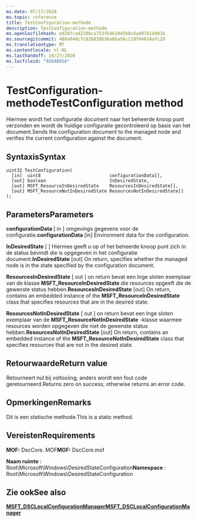 ```yaml
---
ms.date: 07/17/2020
ms.topic: reference
title: TestConfiguration-methode
description: TestConfiguration-methode
ms.openlocfilehash: ed26fcad2286ca753fb4b1845b8c6ad0741d491b
ms.sourcegitcommit: 488a940c7c828820b36a6ba56c119f64614afc29
ms.translationtype: MT
ms.contentlocale: nl-NL
ms.lasthandoff: 10/27/2020
ms.locfileid: "92648916"
---
```

# <a name="testconfiguration-method"></a><span data-ttu-id="9d885-103">TestConfiguration-methode</span><span class="sxs-lookup"><span data-stu-id="9d885-103">TestConfiguration method</span></span>

<span data-ttu-id="9d885-104">Hiermee wordt het configuratie document naar het beheerde knoop punt verzonden en wordt de huidige configuratie gecontroleerd op basis van het document.</span><span class="sxs-lookup"><span data-stu-id="9d885-104">Sends the configuration document to the managed node and verifies the current configuration against the document.</span></span>

## <a name="syntax"></a><span data-ttu-id="9d885-105">Syntaxis</span><span class="sxs-lookup"><span data-stu-id="9d885-105">Syntax</span></span>

```mof
uint32 TestConfiguration(
  [in]  uint8                          configurationData[],
  [out] boolean                        InDesiredState,
  [out] MSFT_ResourceInDesiredState    ResourcesInDesiredState[],
  [out] MSFT_ResourceNotInDesiredState ResourcesNotInDesiredState[]
);
```

## <a name="parameters"></a><span data-ttu-id="9d885-106">Parameters</span><span class="sxs-lookup"><span data-stu-id="9d885-106">Parameters</span></span>

<span data-ttu-id="9d885-107">**configurationData** \[ in \] omgevings gegevens voor de configuratie.</span><span class="sxs-lookup"><span data-stu-id="9d885-107">**configurationData** \[in\] Environment data for the configuration.</span></span>

<span data-ttu-id="9d885-108">**InDesiredState** \[ \] Hiermee geeft u op of het beheerde knoop punt zich in de status bevindt die is opgegeven in het configuratie document.</span><span class="sxs-lookup"><span data-stu-id="9d885-108">**InDesiredState** \[out\] On return, specifies whether the managed node is in the state specified by the configuration document.</span></span>

<span data-ttu-id="9d885-109">**ResourcesInDesiredState** \[ out \] on return bevat een Inge sloten exemplaar van de klasse **MSFT_ResourceInDesiredState** die resources opgeeft die de gewenste status hebben.</span><span class="sxs-lookup"><span data-stu-id="9d885-109">**ResourcesInDesiredState** \[out\] On return, contains an embedded instance of the **MSFT_ResourceInDesiredState** class that specifies resources that are in the desired state.</span></span>

<span data-ttu-id="9d885-110">**ResourcesNotInDesiredState** \[ out \] on return bevat een Inge sloten exemplaar van de **MSFT_ResourceNotInDesiredState** -klasse waarmee resources worden opgegeven die niet de gewenste status hebben.</span><span class="sxs-lookup"><span data-stu-id="9d885-110">**ResourcesNotInDesiredState** \[out\] On return, contains an embedded instance of the **MSFT_ResourceNotInDesiredState** class that specifies resources that are not in the desired state.</span></span>

## <a name="return-value"></a><span data-ttu-id="9d885-111">Retourwaarde</span><span class="sxs-lookup"><span data-stu-id="9d885-111">Return value</span></span>

<span data-ttu-id="9d885-112">Retourneert nul bij voltooiing; anders wordt een fout code geretourneerd.</span><span class="sxs-lookup"><span data-stu-id="9d885-112">Returns zero on success; otherwise returns an error code.</span></span>

## <a name="remarks"></a><span data-ttu-id="9d885-113">Opmerkingen</span><span class="sxs-lookup"><span data-stu-id="9d885-113">Remarks</span></span>

<span data-ttu-id="9d885-114">Dit is een statische methode.</span><span class="sxs-lookup"><span data-stu-id="9d885-114">This is a static method.</span></span>

## <a name="requirements"></a><span data-ttu-id="9d885-115">Vereisten</span><span class="sxs-lookup"><span data-stu-id="9d885-115">Requirements</span></span>

<span data-ttu-id="9d885-116">**MOF:** DscCore. MOF</span><span class="sxs-lookup"><span data-stu-id="9d885-116">**MOF:** DscCore.mof</span></span>

<span data-ttu-id="9d885-117">**Naam ruimte** : Root\Microsoft\Windows\DesiredStateConfiguration</span><span class="sxs-lookup"><span data-stu-id="9d885-117">**Namespace** : Root\Microsoft\Windows\DesiredStateConfiguration</span></span>

## <a name="see-also"></a><span data-ttu-id="9d885-118">Zie ook</span><span class="sxs-lookup"><span data-stu-id="9d885-118">See also</span></span>

[<span data-ttu-id="9d885-119">**MSFT_DSCLocalConfigurationManager**</span><span class="sxs-lookup"><span data-stu-id="9d885-119">**MSFT_DSCLocalConfigurationManager**</span></span>](msft-dsclocalconfigurationmanager.md)
